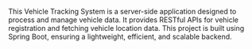 This Vehicle Tracking System is a server-side application designed to process and manage vehicle data. 
It provides RESTful APIs for vehicle registration and fetching vehicle location data. 
This project is built using Spring Boot, ensuring a lightweight, efficient, and scalable backend.
